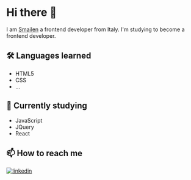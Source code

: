 
# Hi there 👋

I am [Smailen](https://github.com/Smailen5) a frontend developer from Italy. I'm studying to become a frontend developer.
 
## 🛠 Languages ​​learned
- HTML5
- CSS
- ...
  
## 🧰 Currently studying
- JavaScript
- JQuery
- React

## 📫 How to reach me
[![linkedin](https://img.shields.io/badge/linkedin-0A66C2?style=for-the-badge&logo=linkedin&logoColor=white)](https://www.linkedin.com/in/smailen-vargas/)
